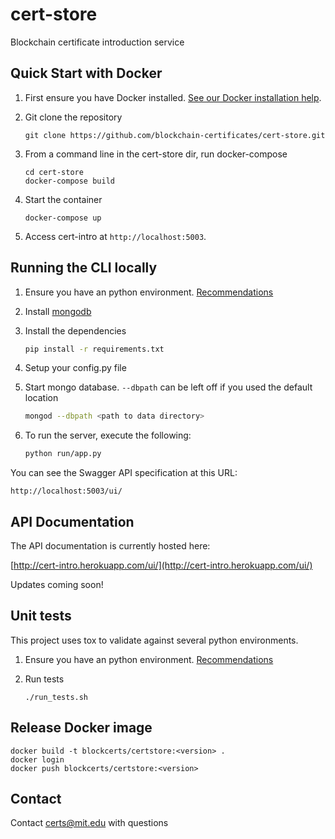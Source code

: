 
# cert-store

Blockchain certificate introduction service


## Quick Start with Docker

1. First ensure you have Docker installed. [See our Docker installation help](https://github.com/blockchain-certificates/developer-common-docs/blob/master/docker_install.md).
    
2. Git clone the repository

    ```
    git clone https://github.com/blockchain-certificates/cert-store.git
    ```

3. From a command line in the cert-store dir, run docker-compose

    ```
    cd cert-store
    docker-compose build
    ```

4. Start the container

    ```
    docker-compose up
    ```

5. Access cert-intro at `http://localhost:5003`.


## Running the CLI locally

1. Ensure you have an python environment. [Recommendations](https://github.com/blockchain-certificates/developer-common-docs/blob/master/virtualenv.md)

2. Install [mongodb](https://docs.mongodb.com/v3.0/installation/)

3. Install the dependencies
    ```bash
    pip install -r requirements.txt
    ```

4. Setup your config.py file

5. Start mongo database. `--dbpath` can be left off if you used the default location
    ```bash
    mongod --dbpath <path to data directory>
    ```
    
6. To run the server, execute the following:
    ```bash
    python run/app.py
    ```

You can see the Swagger API specification at this URL:

```
http://localhost:5003/ui/
```

## API Documentation

The API documentation is currently hosted here:

[http://cert-intro.herokuapp.com/ui/](http://cert-intro.herokuapp.com/ui/)

Updates coming soon!

## Unit tests

This project uses tox to validate against several python environments.

1. Ensure you have an python environment. [Recommendations](https://github.com/blockchain-certificates/developer-common-docs/blob/master/virtualenv.md)

2. Run tests
    ```
    ./run_tests.sh
    ```

## Release Docker image

```
docker build -t blockcerts/certstore:<version> .
docker login
docker push blockcerts/certstore:<version>
```


## Contact

Contact [certs@mit.edu](mailto:certs@mit.edu) with questions
